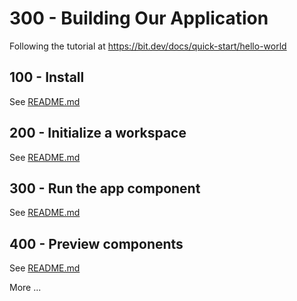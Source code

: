# 300 - Building Our Application

Following the tutorial at https://bit.dev/docs/quick-start/hello-world

## 100 - Install

See [README.md](./100/README.md)

## 200 - Initialize a workspace

See [README.md](./200/README.md)

## 300 - Run the app component

See [README.md](./300/README.md)

## 400 - Preview components

See [README.md](./400/README.md)

More ...